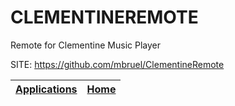 # CLEMENTINEREMOTE
 
 Remote for Clementine Music Player 
 
 SITE: https://github.com/mbruel/ClementineRemote

 | [Applications](https://portable-linux-apps.github.io/apps.html) | [Home](https://portable-linux-apps.github.io)
 | --- | --- |
